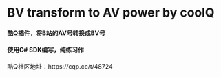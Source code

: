# BV transform to AV power by coolQ
<h4>酷Q插件，将B站的AV号转换成BV号  </h4>
<h4>使用C# SDK编写，纯练习作 </h4>
酷Q社区地址：https://cqp.cc/t/48724  


